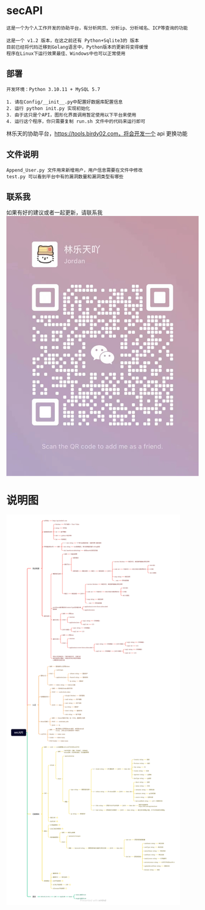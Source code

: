 # secAPI

    这是一个为个人工作开发的协助平台，有分析网页、分析ip、分析域名、ICP等查询的功能
    
    这是一个 v1.2 版本，在这之前还有 Python+Sqlite3的 版本
    目前已经将代码迁移到Golang语言中，Python版本的更新将变得缓慢
    程序在Linux下运行效果最佳、Windows中也可以正常使用

## 部署
    开发环境：Python 3.10.11 + MySQL 5.7
    
    1. 请在Config/__init__.py中配置好数据库配置信息
    2. 运行 python init.py 实现初始化
    3. 由于这只是个API，图形化界面调用暂定使用以下平台来使用
    4. 运行这个程序，你只需要复制 run.sh 文件中的代码来运行即可

林乐天的协助平台，https://tools.birdy02.com，将会开发一个 api 更换功能

## 文件说明
    Append_User.py 文件用来新增用户，用户信息需要在文件中修改
    test.py 可以看到平台中有的漏洞数量和漏洞类型有哪些


## 联系我
如果有好的建议或者一起更新，请联系我
<img src="https://github.com/Lin-Letian/secAPI/blob/main/Config/WeChatCode.jpg">

# 说明图
<img src="https://github.com/Lin-Letian/secAPI/blob/main/Config/secAPI.png">
